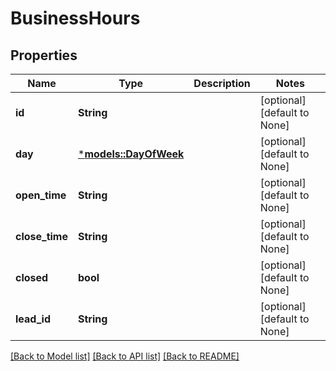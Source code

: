 # BusinessHours

## Properties
Name | Type | Description | Notes
------------ | ------------- | ------------- | -------------
**id** | **String** |  | [optional] [default to None]
**day** | [***models::DayOfWeek**](DayOfWeek.md) |  | [optional] [default to None]
**open_time** | **String** |  | [optional] [default to None]
**close_time** | **String** |  | [optional] [default to None]
**closed** | **bool** |  | [optional] [default to None]
**lead_id** | **String** |  | [optional] [default to None]

[[Back to Model list]](../README.md#documentation-for-models) [[Back to API list]](../README.md#documentation-for-api-endpoints) [[Back to README]](../README.md)


